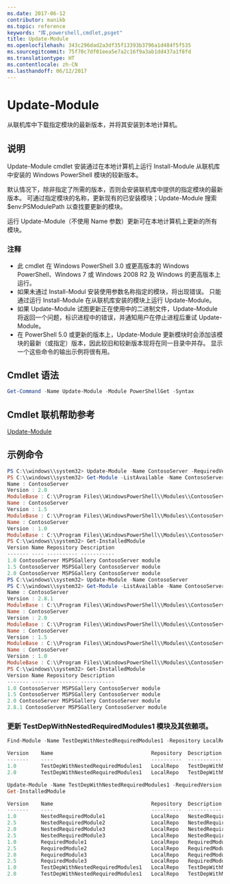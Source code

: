 ```yaml
---
ms.date: 2017-06-12
contributor: manikb
ms.topic: reference
keywords: "库,powershell,cmdlet,psget"
title: Update-Module
ms.openlocfilehash: 343c296dad2a3df35f13393b3796a1d484f5f535
ms.sourcegitcommit: 75f70c7df01eea5e7a2c16f9a3ab1dd437a1f8fd
ms.translationtype: HT
ms.contentlocale: zh-CN
ms.lasthandoff: 06/12/2017
---
```

# <a name="update-module"></a>Update-Module

从联机库中下载指定模块的最新版本，并将其安装到本地计算机。

## <a name="description"></a>说明

Update-Module cmdlet 安装通过在本地计算机上运行 Install-Module 从联机库中安装的 Windows PowerShell 模块的较新版本。

默认情况下，除非指定了所需的版本，否则会安装联机库中提供的指定模块的最新版本。 可通过指定模块的名称，更新现有的已安装模块；Update-Module 搜索 $env:PSModulePath 以查找要更新的模块。

运行 Update-Module（不使用 Name 参数）更新可在本地计算机上更新的所有模块。

### <a name="notes"></a>注释

- 此 cmdlet 在 Windows PowerShell 3.0 或更高版本的 Windows PowerShell、Windows 7 或 Windows 2008 R2 及 Windows 的更高版本上运行。
- 如果未通过 Install-Modul 安装使用参数名称指定的模块，将出现错误。 只能通过运行 Install-Module 在从联机库安装的模块上运行 Update-Module。
- 如果 Update-Module 试图更新正在使用中的二进制文件，Update-Module 将返回一个问题，标识进程中的错误，并通知用户在停止进程后重试 Update-Module。
- 在 PowerShell 5.0 或更新的版本上，Update-Module 更新模块时会添加该模块的最新（或指定）版本，因此较旧和较新版本现将在同一目录中并存。 显示一个这些命令的输出示例将很有用。


## <a name="cmdlet-syntax"></a>Cmdlet 语法
```powershell
Get-Command -Name Update-Module -Module PowerShellGet -Syntax
```

## <a name="cmdlet-online-help-reference"></a>Cmdlet 联机帮助参考

[Update-Module](http://go.microsoft.com/fwlink/?LinkID=398576)


## <a name="example-commands"></a>示例命令

```powershell
PS C:\\windows\\system32> Update-Module -Name ContosoServer -RequiredVersion 1.5
PS C:\\windows\\system32> Get-Module -ListAvailable -Name ContosoServer | Format-List Name,Version,ModuleBase
Name : ContosoServer
Version : 2.0
ModuleBase : C:\\Program Files\\WindowsPowerShell\\Modules\\ContosoServer\\2.0
Name : ContosoServer
Version : 1.5
ModuleBase : C:\\Program Files\\WindowsPowerShell\\Modules\\ContosoServer\\1.5
Name : ContosoServer
Version : 1.0
ModuleBase : C:\\Program Files\\WindowsPowerShell\\Modules\\ContosoServer\\1.0
PS C:\\windows\\system32> Get-InstalledModule
Version Name Repository Description
------- ---- ---------- -----------
1.0 ContosoServer MSPSGallery ContosoServer module
1.5 ContosoServer MSPSGallery ContosoServer module
2.0 ContosoServer MSPSGallery ContosoServer module
PS C:\\windows\\system32> Update-Module -Name ContosoServer
PS C:\\windows\\system32> Get-Module -ListAvailable -Name ContosoServer | Format-List Name,Version,ModuleBase
Name : ContosoServer
Version : 2.8.1
ModuleBase : C:\\Program Files\\WindowsPowerShell\\Modules\\ContosoServer\\2.8.1
Name : ContosoServer
Version : 2.0
ModuleBase : C:\\Program Files\\WindowsPowerShell\\Modules\\ContosoServer\\2.0
Name : ContosoServer
Version : 1.5
ModuleBase : C:\\Program Files\\WindowsPowerShell\\Modules\\ContosoServer\\1.5
Name : ContosoServer
Version : 1.0
ModuleBase : C:\\Program Files\\WindowsPowerShell\\Modules\\ContosoServer\\1.0
PS C:\\windows\\system32> Get-InstalledModule
Version Name Repository Description
------- ---- ---------- -----------
1.0 ContosoServer MSPSGallery ContosoServer module
1.5 ContosoServer MSPSGallery ContosoServer module
2.0 ContosoServer MSPSGallery ContosoServer module
2.8.1 ContosoServer MSPSGallery ContosoServer module
```


###  <a name="update-the-testdepwithnestedrequiredmodules1-module-with-dependencies"></a>更新 TestDepWithNestedRequiredModules1 模块及其依赖项。
```powershell
Find-Module -Name TestDepWithNestedRequiredModules1 -Repository LocalRepo -AllVersions

Version    Name                                Repository  Description
-------    ----                                ----------  -----------
1.0        TestDepWithNestedRequiredModules1   LocalRepo   TestDepWithNestedRequiredModules1 module
2.0        TestDepWithNestedRequiredModules1   LocalRepo   TestDepWithNestedRequiredModules1 module

Update-Module -Name TestDepWithNestedRequiredModules1 -RequiredVersion 2.0
Get-InstalledModule

Version    Name                                Repository  Description
-------    ----                                ----------  -----------
1.0        NestedRequiredModule1               LocalRepo   NestedRequiredModule1 module
2.5        NestedRequiredModule2               LocalRepo   NestedRequiredModule2 module
2.0        NestedRequiredModule3               LocalRepo   NestedRequiredModule3 module
2.5        NestedRequiredModule3               LocalRepo   NestedRequiredModule3 module
1.0        RequiredModule1                     LocalRepo   RequiredModule1 module
2.5        RequiredModule2                     LocalRepo   RequiredModule2 module
2.0        RequiredModule3                     LocalRepo   RequiredModule3 module
2.5        RequiredModule3                     LocalRepo   RequiredModule3 module
1.0        TestDepWithNestedRequiredModules1   LocalRepo   TestDepWithNestedRequiredModules1 module
2.0        TestDepWithNestedRequiredModules1   LocalRepo   TestDepWithNestedRequiredModules1 module
```

